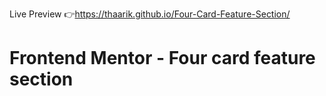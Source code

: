 Live Preview 👉https://thaarik.github.io/Four-Card-Feature-Section/

# Frontend Mentor - Four card feature section
